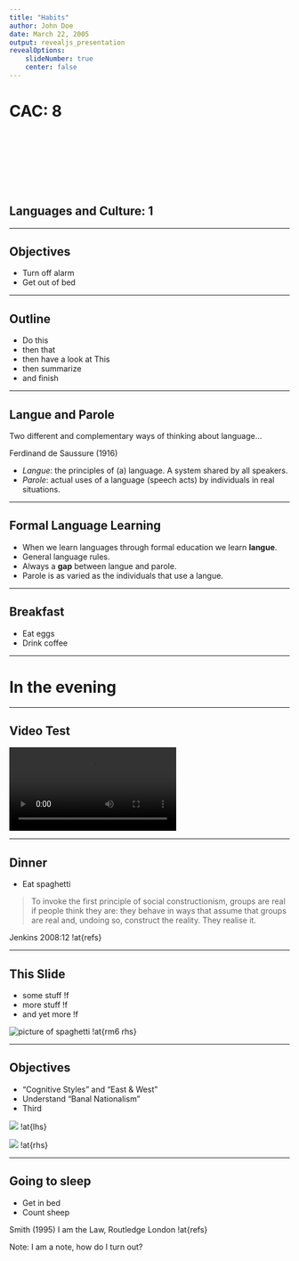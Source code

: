 ```yaml
---
title: "Habits"
author: John Doe
date: March 22, 2005
output: revealjs_presentation
revealOptions:
    slideNumber: true
    center: false
---
```


# CAC: 8
<br><br><br><br><br><br>
## Languages and Culture: 1

---

## Objectives

- Turn off alarm
- Get out of bed

---

## Outline

- Do this
- then that
- then have a look at This
- then summarize
- and finish

---

## Langue and Parole

Two different and complementary ways of thinking about language...

Ferdinand de Saussure (1916)

- *Langue*: the principles of (a) language. A system shared by all speakers.
- *Parole*: actual uses of a language (speech acts) by individuals in real situations.

---

## Formal Language Learning

- When we learn languages through formal education we learn **langue**.
- General language rules.
- Always a **gap** between langue and parole.
- Parole is as varied as the individuals that use a langue.

---

## Breakfast

- Eat eggs
- Drink coffee

---

# In the evening

---

## Video Test

<video data-autoplay src="manchukuo_the_newborn_empire.mp4"></video>

---

## Dinner

* Eat spaghetti

> To invoke the first principle of social constructionism, groups are real if people think they are: they behave in ways that assume that groups are real and, undoing so, construct the reality. They realise it.

Jenkins 2008:12 !at{refs}

----

## This Slide

- some stuff !f
- more stuff !f
- and yet more !f

![picture of spaghetti](working3.jpg) !at{rm6 rhs}

---

## Objectives ##

* “Cognitive Styles” and “East & West”
* Understand “Banal Nationalism”
* Third

![](obj-img1.png) !at{lhs}

![](obj-img2.png) !at{rhs}

---

## Going to sleep

- Get in bed
- Count sheep

Smith (1995) I am the Law, Routledge London !at{refs}

Note: I am a note, how do I turn out?
